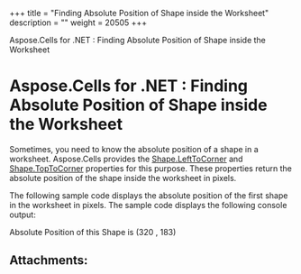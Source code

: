 +++
title = "Finding Absolute Position of Shape inside the Worksheet" 
description = "" 
weight = 20505 
+++

Aspose.Cells for .NET : Finding Absolute Position of Shape inside the Worksheet  

# Aspose.Cells for .NET : Finding Absolute Position of Shape inside the Worksheet


Sometimes, you need to know the absolute position of a shape in a worksheet. Aspose.Cells provides the [Shape.LeftToCorner](https://apireference.aspose.com/net/cells/aspose.cells.drawing/shape/properties/lefttocorner) and [Shape.TopToCorner](https://apireference.aspose.com/net/cells/aspose.cells.drawing/shape/properties/toptocorner) properties for this purpose. These properties return the absolute position of the shape inside the worksheet in pixels.

The following sample code displays the absolute position of the first shape in the worksheet in pixels. The sample code displays the following console output:

Absolute Position of this Shape is (320 , 183)

## Attachments:


